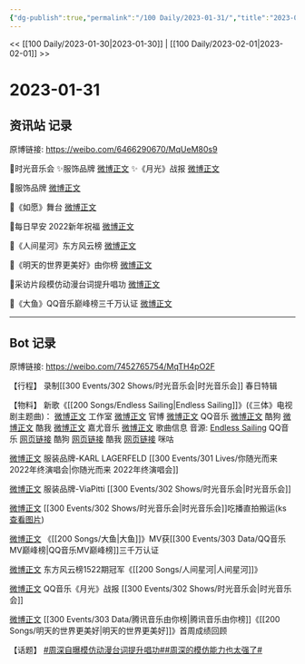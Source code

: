 ```yaml
---
{"dg-publish":true,"permalink":"/100 Daily/2023-01-31/","title":"2023-01-31","created":"2023-02-01T15:21:54.000+08:00","updated":"2023-04-11T14:46:32.000+08:00"}
---
```



<< [[100 Daily/2023-01-30\|2023-01-30]] | [[100 Daily/2023-02-01\|2023-02-01]] >>

# 2023-01-31

## 资讯站 记录

原博链接: https://weibo.com/6466290670/MqUeM80s9

🌟时光音乐会
✨服饰品牌 [微博正文](https://m.weibo.cn/6466290670/4863999407819908)
✨《月光》战报 [微博正文](https://m.weibo.cn/6466290670/4864071512625410)

🌟服饰品牌 [微博正文](https://m.weibo.cn/6466290670/4864072640105841)

🌟《如愿》舞台 [微博正文](https://m.weibo.cn/6466290670/4863946904045999)

🌟每日早安
2022新年祝福 [微博正文](https://m.weibo.cn/6466290670/4863895867490611)

🌟《人间星河》东方风云榜 [微博正文](https://m.weibo.cn/6466290670/4863995103939401)

🌟《明天的世界更美好》由你榜 [微博正文](https://m.weibo.cn/6466290670/4864078042374836)

🌟采访片段模仿动漫台词提升唱功 [微博正文](https://m.weibo.cn/6466290670/4863994613997078)

🌟《大鱼》QQ音乐巅峰榜三千万认证 [微博正文](https://m.weibo.cn/6466290670/4863994370986828)

---
## Bot 记录

原博链接: https://weibo.com/7452765754/MqTH4pO2F

【行程】
录制[[300 Events/302 Shows/时光音乐会\|时光音乐会]] 春日特辑

【物料】
新歌《[[200 Songs/Endless Sailing\|Endless Sailing]]》(《三体》电视剧主题曲)：
[微博正文](https://m.weibo.cn/7478855230/4863760818504328) 工作室
[微博正文](https://m.weibo.cn/7470196136/4863760810384118) 官博
[微博正文](https://m.weibo.cn/2169129705/4863760806709861) QQ音乐
[微博正文](https://m.weibo.cn/1665103091/4863761640595347) 酷狗
[微博正文](https://m.weibo.cn/1738434147/4863760818241989) 酷我
[微博正文](https://m.weibo.cn/7290756392/4863896730994024) 嘉尤音乐
[微博正文](https://m.weibo.cn/6466290670/4863766766816570) 歌曲信息
音源:
[Endless Sailing](https://weibo.cn/sinaurl?u=https%3A%2F%2Fi.y.qq.com%2Fv8%2Fplaysong.html%3Fsongid%3D392540369%26source%3Dyqq%26ADTAG%3Dhz_wb_sf%26channelId%3D10081987) QQ音乐
[网页链接](https://weibo.cn/sinaurl?u=https%3A%2F%2Ft4.kugou.com%2Fsong.html%3Fid%3D9Enub6cB7V3) 酷狗
[网页链接](https://weibo.cn/sinaurl?u=http%3A%2F%2Fm.kuwo.cn%2Fnewh5app%2Fplay_detail%2F259291106) 酷我
[网页链接](https://weibo.cn/sinaurl?u=https%3A%2F%2Fh5.nf.migu.cn%2Fapp%2Fv4%2Fp%2Fshare%2Fsong%2Findex.html%3Fid%3D600919000008872305) 咪咕

[微博正文](https://m.weibo.cn/2649395611/4864021989431610) 服装品牌-KARL LAGERFELD [[300 Events/301 Lives/你随光而来 2022年终演唱会\|你随光而来 2022年终演唱会]]

[微博正文](https://m.weibo.cn/7570877447/4863266462108119) 服装品牌-ViaPitti [[300 Events/302 Shows/时光音乐会\|时光音乐会]]

[微博正文](https://m.weibo.cn/7495641082/4864040301759500) [[300 Events/302 Shows/时光音乐会\|时光音乐会]]吃播直拍搬运(ks [查看图片](https://wx4.sinaimg.cn/large/0088n2Pggy1han804xb7cj30u01hdgpg.jpg))

[微博正文](https://m.weibo.cn/2169129705/4863986027726739) 《[[200 Songs/大鱼\|大鱼]]》MV获[[300 Events/303 Data/QQ音乐MV巅峰榜\|QQ音乐MV巅峰榜]]三千万认证

[微博正文](https://m.weibo.cn/7779932378/4863982223232774) 东方风云榜1522期冠军《[[200 Songs/人间星河\|人间星河]]》

[微博正文](https://m.weibo.cn/2169129705/4864040137919580) QQ音乐《月光》战报 [[300 Events/302 Shows/时光音乐会\|时光音乐会]]

[微博正文](https://m.weibo.cn/6733257358/4864069792699748) [[300 Events/303 Data/腾讯音乐由你榜\|腾讯音乐由你榜]]《[[200 Songs/明天的世界更美好\|明天的世界更美好]]》首周成绩回顾

【话题】
[#周深自曝模仿动漫台词提升唱功#](https://s.weibo.com/weibo?q=%23%E5%91%A8%E6%B7%B1%E8%87%AA%E6%9B%9D%E6%A8%A1%E4%BB%BF%E5%8A%A8%E6%BC%AB%E5%8F%B0%E8%AF%8D%E6%8F%90%E5%8D%87%E5%94%B1%E5%8A%9F%23)[#周深的模仿能力也太强了#](https://s.weibo.com/weibo?q=%23%E5%91%A8%E6%B7%B1%E7%9A%84%E6%A8%A1%E4%BB%BF%E8%83%BD%E5%8A%9B%E4%B9%9F%E5%A4%AA%E5%BC%BA%E4%BA%86%23)
